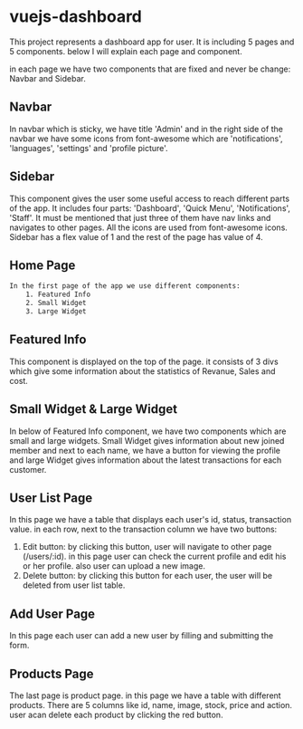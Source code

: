 # vuejs-dashboard

This project represents a dashboard app for user. It is including 5 pages and 5 components. below I will explain each page and component.

in each page we have two components that are fixed and never be change: Navbar and Sidebar.

## Navbar

In navbar which is sticky, we have title 'Admin' and in the right side of the navbar we have some icons from font-awesome which are 'notifications', 'languages', 'settings' and 'profile picture'.

## Sidebar

This component gives the user some useful access to reach different parts of the app. It includes four parts: 'Dashboard', 'Quick Menu', 'Notifications', 'Staff'. It must be mentioned that just three of them have nav links and navigates to other pages.
All the icons are used from font-awesome icons.
Sidebar has a flex value of 1 and the rest of the page has value of 4.

## Home Page

```bash
In the first page of the app we use different components:
    1. Featured Info
    2. Small Widget
    3. Large Widget
```

## Featured Info

This component is displayed on the top of the page. it consists of 3 divs which give some information about the statistics of Revanue, Sales and cost.

## Small Widget & Large Widget

In below of Featured Info component, we have two components which are small and large widgets.
Small Widget gives information about new joined member and next to each name, we have a button for viewing the profile and large Widget gives information about the latest transactions for each customer.

## User List Page

In this page we have a table that displays each user's id, status, transaction value. in each row, next to the transaction column we have two buttons:

1. Edit button: by clicking this button, user will navigate to other page (/users/:id). in this page user can check the current profile and edit his or her profile. also user can upload a new image.
2. Delete button: by clicking this button for each user, the user will be deleted from user list table.

## Add User Page

In this page each user can add a new user by filling and submitting the form.

## Products Page

The last page is product page. in this page we have a table with different products. There are 5 columns like id, name, image, stock, price and action. user acan delete each product by clicking the red button.
